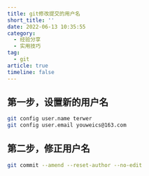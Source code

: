 ```yaml
---
title: git修改提交的用户名
short_title: ''
date: 2022-06-13 10:35:55
category:
  - 经验分享
  - 实用技巧
tag:
  - git
article: true
timeline: false
---
```

## 第一步，设置新的用户名

```bash
git config user.name terwer
git config user.email youweics@163.com
```

## 第二步，修正用户名

```bash
git commit --amend --reset-author --no-edit
```
